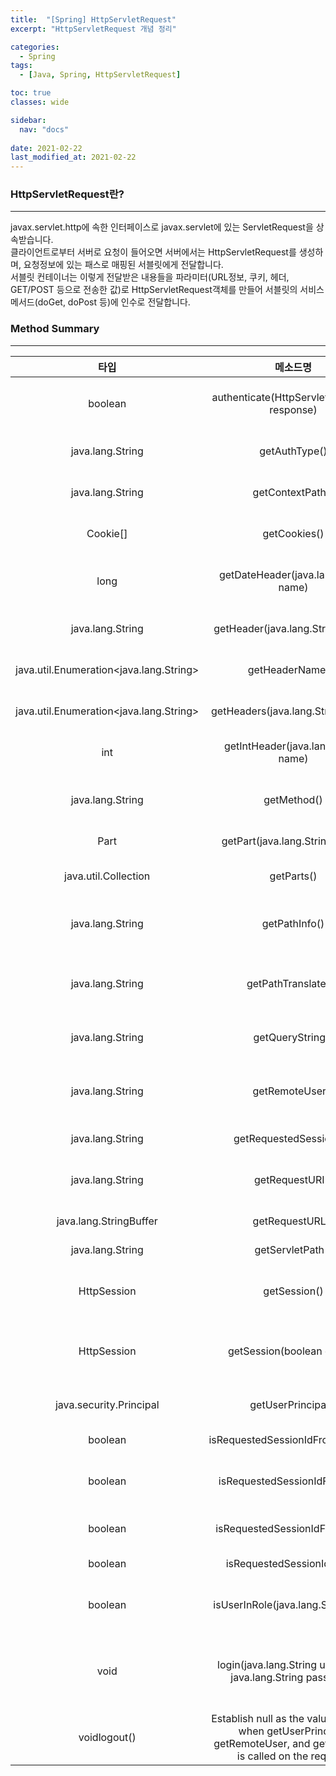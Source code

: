 ```yaml
---
title:  "[Spring] HttpServletRequest"
excerpt: "HttpServletRequest 개념 정리"

categories:
  - Spring
tags:
  - [Java, Spring, HttpServletRequest]

toc: true
classes: wide

sidebar:
  nav: "docs"
 
date: 2021-02-22
last_modified_at: 2021-02-22
---
```


### HttpServletRequest란?
---
javax.servlet.http에 속한 인터페이스로 javax.servlet에 있는 ServletRequest을 상속받습니다.<br>
클라이언트로부터 서버로 요청이 들어오면 서버에서는 HttpServletRequest를 생성하며, 요청정보에 있는 패스로 매핑된 서블릿에게 전달합니다.<br>
서블릿 컨테이너는 이렇게 전달받은 내용들을 파라미터(URL정보, 쿠키, 헤더, GET/POST 등으로 전송한 값)로 HttpServletRequest객체를 만들어 서블릿의 서비스 메서드(doGet, doPost 등)에 인수로 전달합니다.

### Method Summary
---

|타입|메소드명|설명|
|:----:|:----:|:----|
|boolean|authenticate(HttpServletResponse response)|Use the container login mechanism configured for the ServletContext to authenticate the user making this request.|
|java.lang.String|getAuthType()|Returns the name of the authentication scheme used to protect the servlet.|
|java.lang.String|getContextPath()|Returns the portion of the request URI that indicates the context of the request.|
|Cookie[]|getCookies()|Returns an array containing all of the Cookie objects the client sent with this request.|
|long|getDateHeader(java.lang.String name)|Returns the value of the specified request header as a long value that represents a Date object.|
|java.lang.String|getHeader(java.lang.String name)|Returns the value of the specified request header as a String.|
|java.util.Enumeration<java.lang.String>|getHeaderNames()|Returns an enumeration of all the header names this request contains.|
|java.util.Enumeration<java.lang.String>|getHeaders(java.lang.String name)|Returns all the values of the specified request header as an Enumeration of String objects.|
|int|getIntHeader(java.lang.String name)|Returns the value of the specified request header as an int.|
|java.lang.String|getMethod()|Returns the name of the HTTP method with which this request was made, for example, GET, POST, or PUT.|
|Part|getPart(java.lang.String name)|Gets the Part with the given name.|
|java.util.Collection<Part>|getParts()|Gets all the Part components of this request, provided that it is of type multipart/form-data.|
|java.lang.String|getPathInfo()|Returns any extra path information associated with the URL the client sent when it made this request.|
|java.lang.String|getPathTranslated()|Returns any extra path information after the servlet name but before the query string, and translates it to a real path.|
|java.lang.String|getQueryString()|Returns the query string that is contained in the request URL after the path.|
|java.lang.String|getRemoteUser()|Returns the login of the user making this request, if the user has been authenticated, or null if the user has not been authenticated.|
|java.lang.String|getRequestedSessionId()|Returns the session ID specified by the client.|
|java.lang.String|getRequestURI()|Returns the part of this request's URL from the protocol name up to the query string in the first line of the HTTP request.|
|java.lang.StringBuffer|getRequestURL()|Reconstructs the URL the client used to make the request.|
|java.lang.String|getServletPath()|Returns the part of this request's URL that calls the servlet.|
|HttpSession|getSession()|Returns the current session associated with this request, or if the request does not have a session, creates one.|
|HttpSession|getSession(boolean create)|Returns the current HttpSession associated with this request or, if there is no current session and create is true, returns a new session.|
|java.security.Principal|getUserPrincipal()|Returns a java.security.Principal object containing the name of the current authenticated user.|
|boolean|isRequestedSessionIdFromCookie()|Checks whether the requested session ID came in as a cookie.|
|boolean|isRequestedSessionIdFromUrl()|Deprecated. As of Version 2.1 of the Java Servlet API, use isRequestedSessionIdFromURL() instead.|
|boolean|isRequestedSessionIdFromURL()|Checks whether the requested session ID came in as part of the request URL.|
|boolean|isRequestedSessionIdValid()|Checks whether the requested session ID is still valid.|
|boolean|isUserInRole(java.lang.String role)|Returns a boolean indicating whether the authenticated user is included in the specified logical "role".|
|void|login(java.lang.String username, java.lang.String password)|Validate the provided username and password in the password validation realm used by the web container login mechanism configured for the ServletContext.|
|voidlogout()|Establish null as the value returned when getUserPrincipal, getRemoteUser, and getAuthType is called on the request.|

